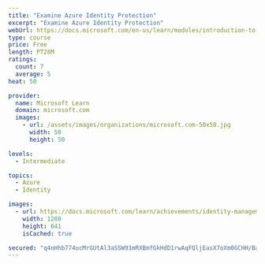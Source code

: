 ```yaml
---
title: "Examine Azure Identity Protection"
excerpt: "Examine Azure Identity Protection"
webUrl: https://docs.microsoft.com/en-us/learn/modules/introduction-to-azure-identity-protection/
type: course
price: Free
length: PT28M
ratings:
  count: 7
  average: 5
heat: 50

provider:
  name: Microsoft Learn
  domain: microsoft.com
  images:
    - url: /assets/images/organizations/microsoft.com-50x50.jpg
      width: 50
      height: 50

levels:
  - Intermediate

topics:
  - Azure
  - Identity

images:
  - url: https://docs.microsoft.com/learn/achievements/identity-management-protection-social.png
    width: 1280
    height: 641
    isCached: true

secured: "q4nHhb774ucMrGUtAl3aSSW91mRXBmfGkHdD1rwAqFQljEasX7oXm0GCHH/Ba3KCifSjm8FI+2aOYb8G6ve0kQ1FlwZhFjB7eRvQwQFCpi+dkhPJFBcOdHq2aJ1kMleT7FK5mxU3LGIU1Vk/uUHAF0CW7FvJb+nyb+6Zn1wE/8amkZTIB8KSaLMcq0mb5YO12wegKFcidxJ+N+5p91EkxX8woCAJTOGxIvmo4wqwu38OsHn1D5gUsSCdiSn/Hd7ng8m7QMCeSpo/bXvx8bdPETrppAFnQlhu/ZzPBWJ/sQgL+C9H/ijEczeUxIkDVy3AOp4mQzTPGc5ed2XhrY16QtshpDRzKYkguQw9D8MPc96UqtptXlMA0WAcSBKKHf8GWE24UJgQlyJEXQR4gSYFXWyn1JpYZfs6iVAJXJd7wBg=;E5EjqDnb/kIhU5p5anjHdA=="
---
```


